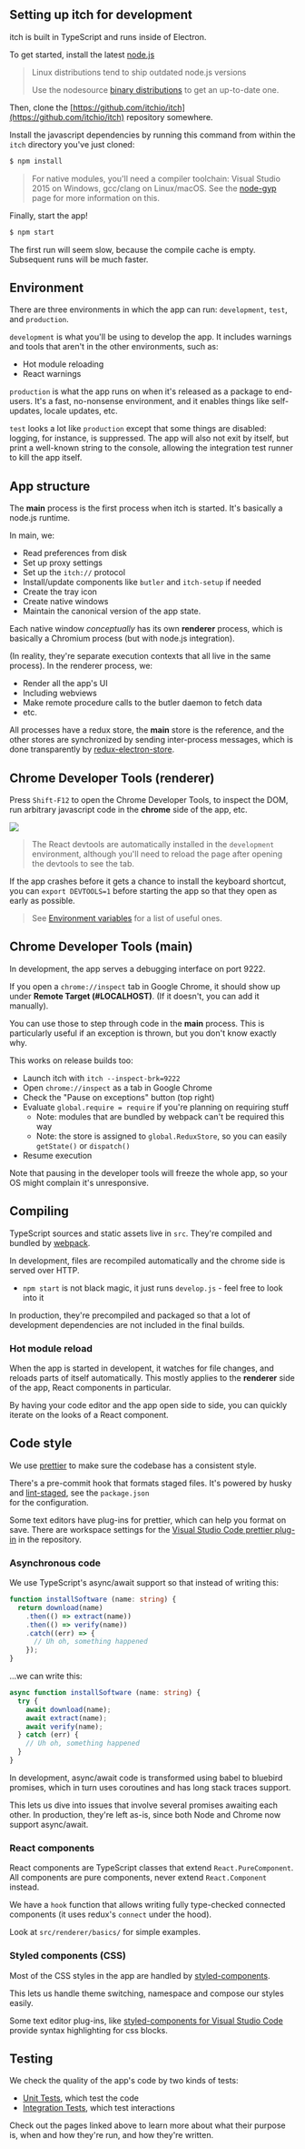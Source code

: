 ## Setting up itch for development

itch is built in TypeScript and runs inside of Electron.

To get started, install the latest [node.js](https://nodejs.org/)

> Linux distributions tend to ship outdated node.js versions
>
> Use the nodesource [binary distributions](https://github.com/nodesource/distributions/) to get an up-to-date one.

Then, clone the [https://github.com/itchio/itch](https://github.com/itchio/itch) repository somewhere.

Install the javascript dependencies by running this command from within the `itch` directory you've just cloned:

```bash
$ npm install
```

> For native modules, you'll need a compiler toolchain: Visual Studio 2015 on Windows, gcc/clang on Linux/macOS. See the [node-gyp](https://github.com/nodejs/node-gyp) page for more information on this.

Finally, start the app!

```bash
$ npm start
```

The first run will seem slow, because the compile cache is empty. Subsequent runs will be much faster.

## Environment

There are three environments in which the app can run: `development`, `test`, and `production`.

`development` is what you'll be using to develop the app. It includes warnings and tools that aren't in the other environments, such as:

* Hot module reloading  
* React warnings

`production` is what the app runs on when it's released as a package to end-users. It's a fast, no-nonsense environment, and it enables things like self-updates, locale updates, etc.

`test` looks a lot like `production` except that some things are disabled: logging, for instance, is suppressed. The app will also not exit by itself, but print a well-known string to the console, allowing the integration test runner to kill the app itself.

## App structure

The **main** process is the first process when itch is started. It's basically a node.js runtime.

In main, we:

* Read preferences from disk
* Set up proxy settings
* Set up the `itch://` protocol
* Install/update components like `butler` and `itch-setup` if needed
* Create the tray icon
* Create native windows
* Maintain the canonical version of the app state.

Each native window _conceptually_ has its own **renderer** process, which is basically a Chromium process \(but with node.js integration\).

\(In reality, they're separate execution contexts that all live in the same process\). In the renderer process, we:

* Render all the app's UI
* Including webviews
* Make remote procedure calls to the butler daemon to fetch data
* etc.

All processes have a redux store, the **main** store is the reference, and the other stores are synchronized by sending inter-process messages, which is done transparently by [redux-electron-store](https://github.com/fasterthanlime/ftl-redux-electron-store).

## Chrome Developer Tools \(renderer\)

Press `Shift-F12` to open the Chrome Developer Tools, to inspect the DOM, run arbitrary javascript code in the **chrome** side of the app, etc.

![](/assets/react-devtools.png)

> The React devtools are automatically installed in the `development` environment, although you'll need to reload the page after opening the devtools to see the tab.

If the app crashes before it gets a chance to install the keyboard shortcut,  
you can `export DEVTOOLS=1` before starting the app so that they open as early as possible.

> See [Environment variables](/developing/environment-variables.md) for a list of useful ones.

## Chrome Developer Tools \(main\)

In development, the app serves a debugging interface on port 9222.

If you open a `chrome://inspect` tab in Google Chrome, it should show up under **Remote Target \(\#LOCALHOST\)**. \(If it doesn't, you can add it manually\).

You can use those to step through code in the **main** process. This is particularly useful if an exception is thrown, but you don't know exactly why.

This works on release builds too:

* Launch itch with `itch --inspect-brk=9222`
* Open `chrome://inspect` as a tab in Google Chrome
* Check the "Pause on exceptions" button \(top right\)
* Evaluate `global.require = require` if you're planning on requiring stuff
  * Note: modules that are bundled by webpack can't be required this way
  * Note: the store is assigned to `global.ReduxStore`, so you can easily `getState()` or `dispatch()`
* Resume execution

Note that pausing in the developer tools will freeze the whole app, so your OS might complain it's unresponsive.

## Compiling

TypeScript sources and static assets live in `src`. They're compiled and bundled by [webpack](https://webpack.js.org/).

In development, files are recompiled automatically and the chrome side is served over HTTP.

* `npm start` is not black magic, it just runs `develop.js` - feel free to look into it

In production, they're precompiled and packaged so that a lot of development dependencies are not included in the final builds.

### Hot module reload

When the app is started in developent, it watches for file changes, and reloads parts of itself automatically. This mostly applies to the **renderer** side of the app, React components in particular.

By having your code editor and the app open side to side, you can quickly iterate on the looks of a React component.

## Code style

We use [prettier](https://www.npmjs.com/package/prettier) to make sure the codebase has a consistent style.

There's a pre-commit hook that formats staged files. It's powered by husky and [lint-staged](https://github.com/okonet/lint-staged), see the `package.json`  
for the configuration.

Some text editors have plug-ins for prettier, which can help you format on save. There are workspace settings for the [Visual Studio Code prettier plug-in](https://marketplace.visualstudio.com/items?itemName=esbenp.prettier-vscode) in the repository.

### Asynchronous code

We use TypeScript's async/await support so that instead of writing this:

```typescript
function installSoftware (name: string) {
  return download(name)
    .then(() => extract(name))
    .then(() => verify(name))
    .catch((err) => {
      // Uh oh, something happened
    });
}
```

...we can write this:

```typescript
async function installSoftware (name: string) {
  try {
    await download(name);
    await extract(name);
    await verify(name);
  } catch (err) {
    // Uh oh, something happened
  }
}
```

In development, async/await code is transformed using babel to bluebird promises, which in turn uses coroutines and has long stack traces support.

This lets us dive into issues that involve several promises awaiting each other. In production, they're left as-is, since both Node and Chrome now support async/await.

### React components

React components are TypeScript classes that extend `React.PureComponent`. All components are pure components, never extend `React.Component` instead.

We have a `hook` function that allows writing fully type-checked connected components \(it uses redux's `connect` under the hood\).

Look at `src/renderer/basics/` for simple examples.

### Styled components \(CSS\)

Most of the CSS styles in the app are handled by [styled-components](https://github.com/styled-components/styled-components).

This lets us handle theme switching, namespace and compose our styles easily.

Some text editor plug-ins, like [styled-components for Visual Studio Code](https://marketplace.visualstudio.com/items?itemName=jpoissonnier.vscode-styled-components) provide syntax highlighting for css blocks.

## Testing

We check the quality of the app's code by two kinds of tests:

* [Unit Tests](unit-tests.md), which test the code
* [Integration Tests](integration-tests.md), which test interactions

Check out the pages linked above to learn more about what their purpose is, when and how they're run, and how they're written.

